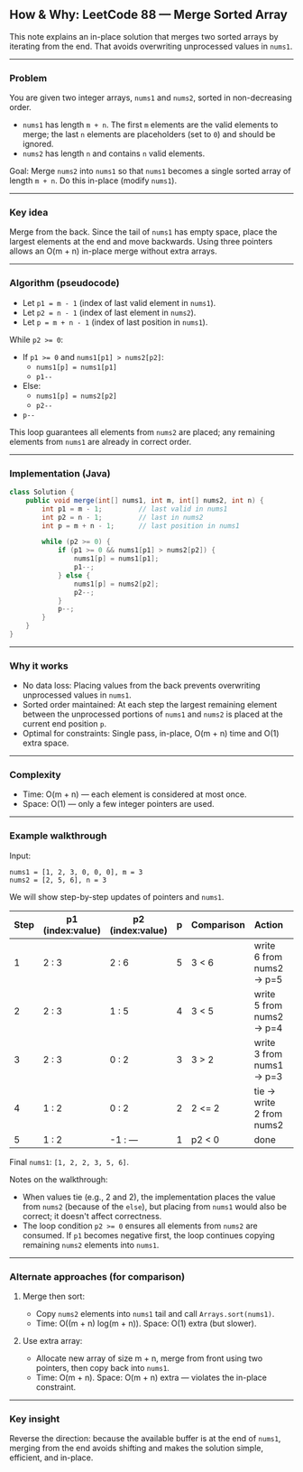 ## How & Why: LeetCode 88 — Merge Sorted Array

This note explains an in-place solution that merges two sorted arrays by iterating from the end. That avoids overwriting unprocessed values in `nums1`.

---

### Problem

You are given two integer arrays, `nums1` and `nums2`, sorted in non-decreasing order.

- `nums1` has length `m + n`. The first `m` elements are the valid elements to merge; the last `n` elements are placeholders (set to `0`) and should be ignored.
- `nums2` has length `n` and contains `n` valid elements.

Goal: Merge `nums2` into `nums1` so that `nums1` becomes a single sorted array of length `m + n`. Do this in-place (modify `nums1`).

---

### Key idea

Merge from the back. Since the tail of `nums1` has empty space, place the largest elements at the end and move backwards. Using three pointers allows an O(m + n) in-place merge without extra arrays.

---

### Algorithm (pseudocode)

- Let `p1 = m - 1` (index of last valid element in `nums1`).
- Let `p2 = n - 1` (index of last element in `nums2`).
- Let `p = m + n - 1` (index of last position in `nums1`).

While `p2 >= 0`:
- If `p1 >= 0` and `nums1[p1] > nums2[p2]`:
  - `nums1[p] = nums1[p1]`
  - `p1--`
- Else:
  - `nums1[p] = nums2[p2]`
  - `p2--`
- `p--`

This loop guarantees all elements from `nums2` are placed; any remaining elements from `nums1` are already in correct order.

---

### Implementation (Java)

```java
class Solution {
    public void merge(int[] nums1, int m, int[] nums2, int n) {
        int p1 = m - 1;         // last valid in nums1
        int p2 = n - 1;         // last in nums2
        int p = m + n - 1;      // last position in nums1

        while (p2 >= 0) {
            if (p1 >= 0 && nums1[p1] > nums2[p2]) {
                nums1[p] = nums1[p1];
                p1--;
            } else {
                nums1[p] = nums2[p2];
                p2--;
            }
            p--;
        }
    }
}
```

---

### Why it works

- No data loss: Placing values from the back prevents overwriting unprocessed values in `nums1`.
- Sorted order maintained: At each step the largest remaining element between the unprocessed portions of `nums1` and `nums2` is placed at the current end position `p`.
- Optimal for constraints: Single pass, in-place, O(m + n) time and O(1) extra space.

---

### Complexity

- Time: O(m + n) — each element is considered at most once.
- Space: O(1) — only a few integer pointers are used.

---

### Example walkthrough

Input:

```
nums1 = [1, 2, 3, 0, 0, 0], m = 3
nums2 = [2, 5, 6], n = 3
```

We will show step-by-step updates of pointers and `nums1`.

| Step | p1 (index:value) | p2 (index:value) | p | Comparison    | Action                     | nums1 state           |
|------|-------------------|-------------------|---|---------------|----------------------------|-----------------------|
| 1    | 2 : 3             | 2 : 6             | 5 | 3 < 6         | write 6 from nums2 -> p=5  | [1,2,3,0,0,6]         |
| 2    | 2 : 3             | 1 : 5             | 4 | 3 < 5         | write 5 from nums2 -> p=4  | [1,2,3,0,5,6]         |
| 3    | 2 : 3             | 0 : 2             | 3 | 3 > 2         | write 3 from nums1 -> p=3  | [1,2,3,3,5,6]         |
| 4    | 1 : 2             | 0 : 2             | 2 | 2 <= 2        | tie -> write 2 from nums2  | [1,2,2,3,5,6]         |
| 5    | 1 : 2             | -1 : —            | 1 | p2 < 0        | done                       | [1,2,2,3,5,6]         |

Final `nums1`: `[1, 2, 2, 3, 5, 6]`.

Notes on the walkthrough:
- When values tie (e.g., 2 and 2), the implementation places the value from `nums2` (because of the `else`), but placing from `nums1` would also be correct; it doesn't affect correctness.
- The loop condition `p2 >= 0` ensures all elements from `nums2` are consumed. If `p1` becomes negative first, the loop continues copying remaining `nums2` elements into `nums1`.

---

### Alternate approaches (for comparison)

1. Merge then sort:
   - Copy `nums2` elements into `nums1` tail and call `Arrays.sort(nums1)`.
   - Time: O((m + n) log(m + n)). Space: O(1) extra (but slower).

2. Use extra array:
   - Allocate new array of size m + n, merge from front using two pointers, then copy back into `nums1`.
   - Time: O(m + n). Space: O(m + n) extra — violates the in-place constraint.

---

### Key insight

Reverse the direction: because the available buffer is at the end of `nums1`, merging from the end avoids shifting and makes the solution simple, efficient, and in-place.